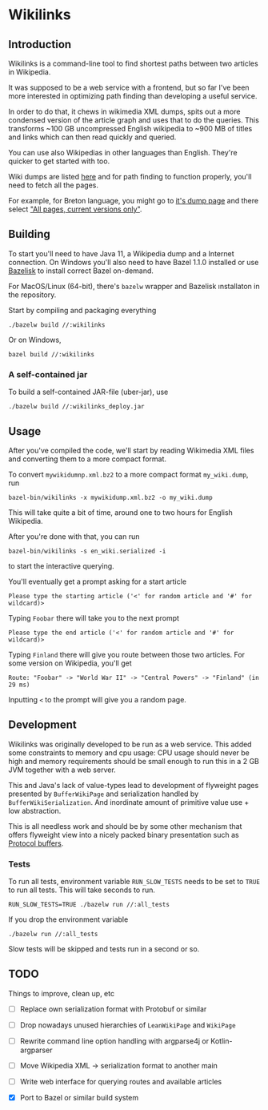 # Wikilinks

## Introduction

Wikilinks is a command-line tool to find shortest paths between two articles in Wikipedia.

It was supposed to be a web service with a frontend, but so far I've been more interested in optimizing
path finding than developing a useful service.

In order to do that, it chews in wikimedia XML dumps, spits out a more condensed version of the article graph and uses
that to do the queries. This transforms ~100 GB uncompressed English wikipedia to ~900 MB of titles and links which
can then read quickly and queried.

You can use also Wikipedias in other languages than English. They're quicker to get started with
too.

Wiki dumps are listed [here](https://dumps.wikimedia.org/backup-index.html) and for path finding to function properly,
you'll need to fetch all the pages.

For example, for Breton language, you might go to [it's dump page](https://dumps.wikimedia.org/brwiki/20191101/)
and there select ["All pages, current versions only"](https://dumps.wikimedia.org/brwiki/20191101/brwiki-20191101-pages-meta-current.xml.bz2).

## Building

To start you'll need to have Java 11, a Wikipedia dump and a Internet connection.
On Windows you'll also need to have Bazel 1.1.0 installed or use [Bazelisk](https://github.com/bazelbuild/bazelisk) to
install correct Bazel on-demand.

For MacOS/Linux (64-bit), there's `bazelw` wrapper and Bazelisk ınstallaton in the repository.

Start by compiling and packaging everything
```
./bazelw build //:wikilinks
```
Or on Windows, 
```
bazel build //:wikilinks
```

### A self-contained jar

To build a self-contained JAR-file (uber-jar), use
```
./bazelw build //:wikilinks_deploy.jar
```

## Usage

After you've compiled the code, we'll start by reading Wikimedia XML files and converting them to a more compact format.

To convert `mywikidumnp.xml.bz2` to a more compact format `my_wiki.dump`, run
```
bazel-bin/wikilinks -x mywikidump.xml.bz2 -o my_wiki.dump
```

This will take quite a bit of time, around one to two hours for English Wikipedia.

After you're done with that, you can run 
```
bazel-bin/wikilinks -s en_wiki.serialized -i
```
to start the interactive querying.

You'll eventually get a prompt asking for a start article
```
Please type the starting article ('<' for random article and '#' for wildcard)>
```
Typing `Foobar` there will take you to the next prompt
```
Please type the end article ('<' for random article and '#' for wildcard)>
```
Typing `Finland` there will give you route between those two articles.
For some version on Wikipedia, you'll get
```
Route: "Foobar" -> "World War II" -> "Central Powers" -> "Finland" (in 29 ms)
```

Inputting `<` to the prompt will give you a random page.

###

## Development

Wikilinks was originally developed to be run as a web service. This added some constraints to memory and cpu usage: CPU
usage should never be high and memory requirements should be small enough to run this in a 2 GB JVM together with a web
server.

This and Java's lack of value-types lead to development of flyweight pages presented by `BufferWikiPage` and
serialization handled by `BufferWikiSerialization`. And inordinate amount of primitive value use + low abstraction. 

This is all needless work and should be by some other mechanism that offers flyweight view into a nicely packed binary
presentation such as [Protocol buffers](https://developers.google.com/protocol-buffers/).

### Tests

To run all tests, environment variable `RUN_SLOW_TESTS` needs to be set to `TRUE` to run all tests.
This will take seconds to run.
```
RUN_SLOW_TESTS=TRUE ./bazelw run //:all_tests
```
If you drop the environment variable
```
./bazelw run //:all_tests
```
Slow tests will be skipped and tests run in a second or so.

## TODO

Things to improve, clean up, etc

- [ ] Replace own serialization format with Protobuf or similar
- [ ] Drop nowadays unused hierarchies of `LeanWikiPage` and `WikiPage` 
- [ ] Rewrite command line option handling with argparse4j or Kotlin-argparser
- [ ] Move Wikipedia XML -> serialization format to another main
- [ ] Write web interface for querying routes and available articles
- [X] Port to Bazel or similar build system

